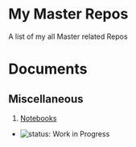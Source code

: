 # My Master Repos

A list of my all Master related Repos

# Documents

## Miscellaneous

1. [Notebooks](https://github.com/esrztk/notebook)
  - ![status: Work in Progress](https://img.shields.io/badge/status-Work%20in%20Progress-yellow.svg)
